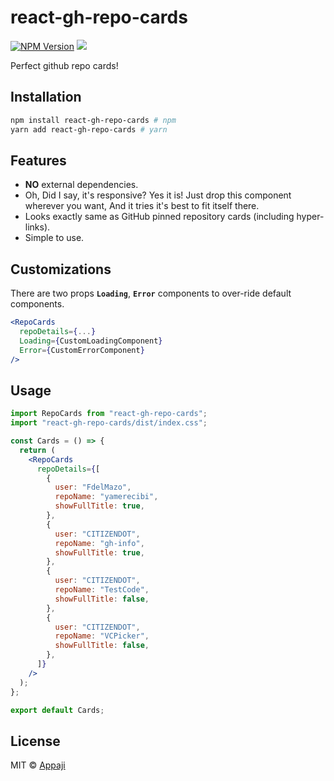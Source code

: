 # react-gh-repo-cards

[![NPM Version](https://img.shields.io/npm/v/react-gh-repo-cards.svg?style=flat)](https://www.npmjs.com/package/react-gh-repo-cards) [![](https://img.shields.io/npm/dm/react-gh-repo-cards.svg?style=flat)](https://www.npmjs.com/package/react-gh-repo-cards)

Perfect github repo cards!

## Installation

```bash
npm install react-gh-repo-cards # npm
yarn add react-gh-repo-cards # yarn
```

## Features

- **NO** external dependencies.
- Oh, Did I say, it's responsive? Yes it is! Just drop this component wherever you want, And it tries it's best to fit itself there.
- Looks exactly same as GitHub pinned repository cards (including hyper-links).
- Simple to use.

## Customizations

There are two props **`Loading`**, **`Error`** components to over-ride default components.

```jsx
<RepoCards
  repoDetails={...}
  Loading={CustomLoadingComponent}
  Error={CustomErrorComponent}
/>
```

## Usage

```jsx
import RepoCards from "react-gh-repo-cards";
import "react-gh-repo-cards/dist/index.css";

const Cards = () => {
  return (
    <RepoCards
      repoDetails={[
        {
          user: "FdelMazo",
          repoName: "yamerecibi",
          showFullTitle: true,
        },
        {
          user: "CITIZENDOT",
          repoName: "gh-info",
          showFullTitle: true,
        },
        {
          user: "CITIZENDOT",
          repoName: "TestCode",
          showFullTitle: false,
        },
        {
          user: "CITIZENDOT",
          repoName: "VCPicker",
          showFullTitle: false,
        },
      ]}
    />
  );
};

export default Cards;
```

## License

MIT © [Appaji](https://github.com/CITIZENDOT)
